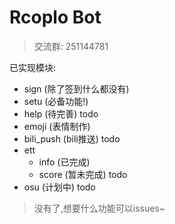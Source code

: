# Rcoplo Bot

> 交流群: 251144781


已实现模块:

- sign (除了签到什么都没有)
- setu (必备功能!)
- help (待完善) todo
- emoji (表情制作)
- bili_push (bili推送) todo
- ett
  - info (已完成)
  - score (暂未完成) todo
- osu (计划中) todo

> 没有了,想要什么功能可以issues~